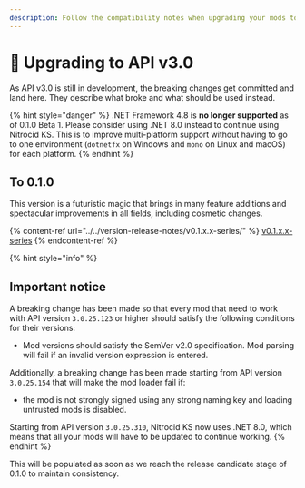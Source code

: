 ```yaml
---
description: Follow the compatibility notes when upgrading your mods to API v3.0
---
```


# 🔼 Upgrading to API v3.0

As API v3.0 is still in development, the breaking changes get committed and land here. They describe what broke and what should be used instead.

{% hint style="danger" %}
.NET Framework 4.8 is **no longer supported** as of 0.1.0 Beta 1. Please consider using .NET 8.0 instead to continue using Nitrocid KS. This is to improve multi-platform support without having to go to one environment (`dotnetfx` on Windows and `mono` on Linux and macOS) for each platform.
{% endhint %}

## To 0.1.0

This version is a futuristic magic that brings in many feature additions and spectacular improvements in all fields, including cosmetic changes.

{% content-ref url="../../version-release-notes/v0.1.x.x-series/" %}
[v0.1.x.x-series](../../version-release-notes/v0.1.x.x-series/)
{% endcontent-ref %}

{% hint style="info" %}
## **Important notice**

A breaking change has been made so that every mod that need to work with API version `3.0.25.123` or higher should satisfy the following conditions for their versions:

* Mod versions should satisfy the SemVer v2.0 specification. Mod parsing will fail if an invalid version expression is entered.

Additionally, a breaking change has been made starting from API version `3.0.25.154` that will make the mod loader fail if:

* the mod is not strongly signed using any strong naming key and loading untrusted mods is disabled.

Starting from API version `3.0.25.310`, Nitrocid KS now uses .NET 8.0, which means that all your mods will have to be updated to continue working.
{% endhint %}

This will be populated as soon as we reach the release candidate stage of 0.1.0 to maintain consistency.
